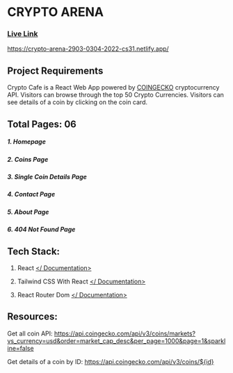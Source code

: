# CRYPTO ARENA
### [Live Link](https://crypto-arena-2903-0304-2022-cs31.netlify.app/)
https://crypto-arena-2903-0304-2022-cs31.netlify.app/

## Project Requirements

Crypto Cafe is a React Web App powered by [COINGECKO](https://www.coingecko.com/en/api/documentation) cryptocurrency API. Visitors can browse through the top 50 Crypto Currencies. Visitors can see details of a coin by clicking on the coin card.

## Total Pages: 06
##### 1. Homepage
##### 2. Coins Page
##### 3. Single Coin Details Page
##### 4. Contact Page
##### 5. About Page
##### 6. 404 Not Found Page


## Tech Stack:

1.  React [</ Documentation>](https://reactjs.org/docs/getting-started.html)
    
2.  Tailwind CSS With React [</ Documentation>](https://tailwindcss.com/docs/guides/create-react-app)
    
3.  React Router Dom [</ Documentation>](https://reactrouter.com/docs/en/v6/getting-started/overview)



## Resources:

Get all coin API: https://api.coingecko.com/api/v3/coins/markets?vs_currency=usd&order=market_cap_desc&per_page=1000&page=1&sparkline=false

Get details of a coin by ID: https://api.coingecko.com/api/v3/coins/${id}

